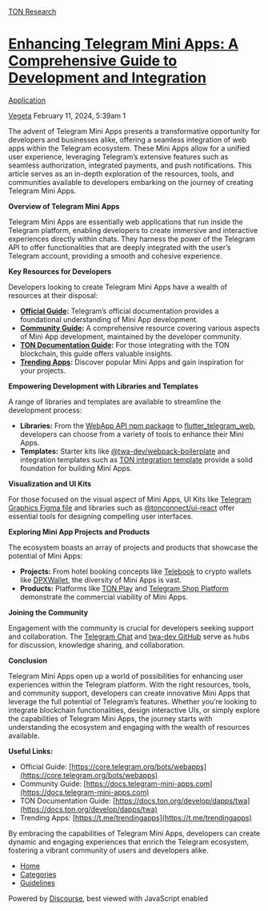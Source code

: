 [TON Research](/)

# [Enhancing Telegram Mini Apps: A Comprehensive Guide to Development and Integration](/t/enhancing-telegram-mini-apps-a-comprehensive-guide-to-development-and-integration/349)

[Application](/c/application/20) 

    

[Vegeta](https://tonresear.ch/u/Vegeta)  February 11, 2024, 5:39am  1

The advent of Telegram Mini Apps presents a transformative opportunity for developers and businesses alike, offering a seamless integration of web apps within the Telegram ecosystem. These Mini Apps allow for a unified user experience, leveraging Telegram’s extensive features such as seamless authorization, integrated payments, and push notifications. This article serves as an in-depth exploration of the resources, tools, and communities available to developers embarking on the journey of creating Telegram Mini Apps.

**Overview of Telegram Mini Apps**

Telegram Mini Apps are essentially web applications that run inside the Telegram platform, enabling developers to create immersive and interactive experiences directly within chats. They harness the power of the Telegram API to offer functionalities that are deeply integrated with the user’s Telegram account, providing a smooth and cohesive experience.

**Key Resources for Developers**

Developers looking to create Telegram Mini Apps have a wealth of resources at their disposal:

*   **[Official Guide](https://core.telegram.org/bots/webapps):** Telegram’s official documentation provides a foundational understanding of Mini App development.
*   **[Community Guide](https://docs.telegram-mini-apps.com):** A comprehensive resource covering various aspects of Mini App development, maintained by the developer community.
*   **[TON Documentation Guide](https://docs.ton.org/develop/dapps/twa):** For those integrating with the TON blockchain, this guide offers valuable insights.
*   **[Trending Apps](https://t.me/trendingapps):** Discover popular Mini Apps and gain inspiration for your projects.

**Empowering Development with Libraries and Templates**

A range of libraries and templates are available to streamline the development process:

*   **Libraries:** From the [WebApp API npm package](https://github.com/twa-dev/SDK) to [flutter\_telegram\_web](https://pub.dev/documentation/flutter_telegram_web_app/latest), developers can choose from a variety of tools to enhance their Mini Apps.
*   **Templates:** Starter kits like [@twa-dev/webpack-boilerplate](https://github.com/twa-dev/webpack-boilerplate) and integration templates such as [TON integration template](https://github.com/ton-community/twa-template) provide a solid foundation for building Mini Apps.

**Visualization and UI Kits**

For those focused on the visual aspect of Mini Apps, UI Kits like [Telegram Graphics Figma file](https://www.figma.com/community/file/1248595286803212338/telegram-graphics) and libraries such as [@tonconnect/ui-react](https://www.npmjs.com/package/@tonconnect/ui-react) offer essential tools for designing compelling user interfaces.

**Exploring Mini App Projects and Products**

The ecosystem boasts an array of projects and products that showcase the potential of Mini Apps:

*   **Projects:** From hotel booking concepts like [Telebook](https://github.com/neSpecc/telebook) to crypto wallets like [DPXWallet](https://github.com/erfanmola/DPXWallet), the diversity of Mini Apps is vast.
*   **Products:** Platforms like [TON Play](https://tonplay.io) and [Telegram Shop Platform](https://telegramwebapps.ru) demonstrate the commercial viability of Mini Apps.

**Joining the Community**

Engagement with the community is crucial for developers seeking support and collaboration. The [Telegram Chat](https://t.me/twa_dev) and [twa-dev GitHub](https://github.com/twa-dev) serve as hubs for discussion, knowledge sharing, and collaboration.

**Conclusion**

Telegram Mini Apps open up a world of possibilities for enhancing user experiences within the Telegram platform. With the right resources, tools, and community support, developers can create innovative Mini Apps that leverage the full potential of Telegram’s features. Whether you’re looking to integrate blockchain functionalities, design interactive UIs, or simply explore the capabilities of Telegram Mini Apps, the journey starts with understanding the ecosystem and engaging with the wealth of resources available.

**Useful Links:**

*   Official Guide: [https://core.telegram.org/bots/webapps](https://core.telegram.org/bots/webapps)
*   Community Guide: [https://docs.telegram-mini-apps.com](https://docs.telegram-mini-apps.com)
*   TON Documentation Guide: [https://docs.ton.org/develop/dapps/twa](https://docs.ton.org/develop/dapps/twa)
*   Trending Apps: [https://t.me/trendingapps](https://t.me/trendingapps)

By embracing the capabilities of Telegram Mini Apps, developers can create dynamic and engaging experiences that enrich the Telegram ecosystem, fostering a vibrant community of users and developers alike.

 

*   [Home](/)
*   [Categories](/categories)
*   [Guidelines](/guidelines)

Powered by [Discourse](https://www.discourse.org), best viewed with JavaScript enabled